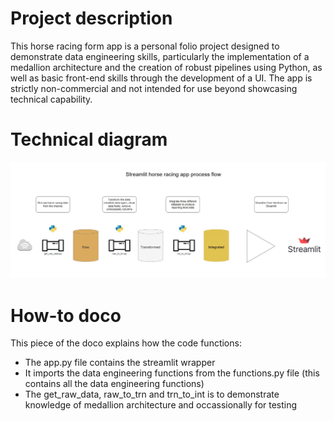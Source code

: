 # Project description

This horse racing form app is a personal folio project designed to demonstrate data engineering skills, particularly the implementation of a medallion architecture and the creation of robust pipelines using Python, as well as basic front-end skills through the development of a UI. The app is strictly non-commercial and not intended for use beyond showcasing technical capability.

# Technical diagram

![alt text](https://github.com/dventura11997/horse-form-sv-app/blob/main/doco/tech_diagram.jpg?raw=true)

# How-to doco

This piece of the doco explains how the code functions:

- The app.py file contains the streamlit wrapper
- It imports the data engineering functions from the functions.py file (this contains all the data engineering functions)
- The get_raw_data, raw_to_trn and trn_to_int is to demonstrate knowledge of medallion architecture and occassionally for testing
